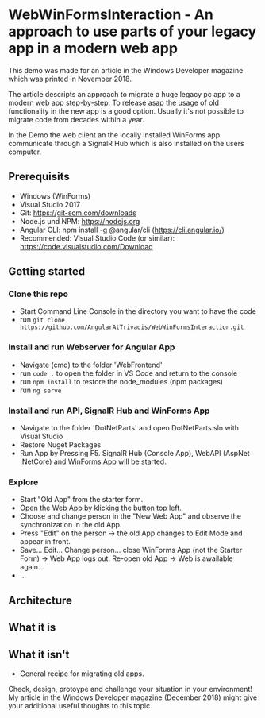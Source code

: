 # WebWinFormsInteraction - An approach to use parts of your legacy app in a modern web app 

This demo was made for an article in the Windows Developer magazine which was printed in November 2018.

The article descripts an approach to migrate a huge legacy pc app to a modern web app step-by-step. To release asap the usage of old functionality in the new app is a good option. Usually it's not possible to migrate code from decades within a year.

In the Demo the web client an the locally installed WinForms app communicate through a SignalR Hub which is also installed on the users computer.

## Prerequisits
- Windows (WinForms)
- Visual Studio 2017
- Git: https://git-scm.com/downloads
- Node.js und NPM: https://nodejs.org
- Angular CLI: npm install -g @angular/cli (https://cli.angular.io/)
- Recommended: Visual Studio Code (or similar): https://code.visualstudio.com/Download

## Getting started
### Clone this repo
- Start Command Line Console in the directory you want to have the code
- run `git clone https://github.com/AngularAtTrivadis/WebWinFormsInteraction.git`

### Install and run Webserver for Angular App
- Navigate (cmd) to the folder 'WebFrontend'
- run `code .` to open the folder in VS Code and return to the console
- run `npm install` to restore the node_modules (npm packages)
- run `ng serve`

### Install and run API, SignalR Hub and WinForms App
- Navigate to the folder 'DotNetParts' and open DotNetParts.sln with Visual Studio
- Restore Nuget Packages
- Run App by Pressing F5. SignalR Hub (Console App), WebAPI (AspNet .NetCore) and WinForms App will be started.

### Explore
- Start "Old App" from the starter form.
- Open the Web App by klicking the button top left.
- Choose and change person in the "New Web App" and observe the synchronization in the old App.
- Press "Edit" on the person -> the old App changes to Edit Mode and appear in front.
- Save... Edit... Change person... close WinForms App (not the Starter Form) -> Web App logs out. Re-open old App -> Web is awailable again...
- ...

## Architecture

## What it is

## What it isn't
- General recipe for migrating old apps. 

Check, design, protoype and challenge your situation in your environment! My article in the Windows Developer magazine (December 2018) might give your additional useful thoughts to this topic.
